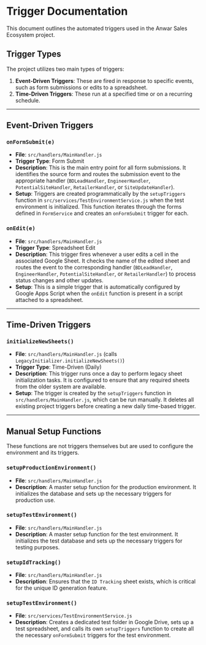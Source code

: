 # Trigger Documentation

This document outlines the automated triggers used in the Anwar Sales Ecosystem project.

## Trigger Types

The project utilizes two main types of triggers:

1.  **Event-Driven Triggers**: These are fired in response to specific events, such as form submissions or edits to a spreadsheet.
2.  **Time-Driven Triggers**: These run at a specified time or on a recurring schedule.

---

## Event-Driven Triggers

### `onFormSubmit(e)`

-   **File**: `src/handlers/MainHandler.js`
-   **Trigger Type**: Form Submit
-   **Description**: This is the main entry point for all form submissions. It identifies the source form and routes the submission event to the appropriate handler (`BDLeadHandler`, `EngineerHandler`, `PotentialSiteHandler`, `RetailerHandler`, or `SiteUpdateHandler`).
-   **Setup**: Triggers are created programmatically by the `setupTriggers` function in `src/services/TestEnvironmentService.js` when the test environment is initialized. This function iterates through the forms defined in `FormService` and creates an `onFormSubmit` trigger for each.

### `onEdit(e)`

-   **File**: `src/handlers/MainHandler.js`
-   **Trigger Type**: Spreadsheet Edit
-   **Description**: This trigger fires whenever a user edits a cell in the associated Google Sheet. It checks the name of the edited sheet and routes the event to the corresponding handler (`BDLeadHandler`, `EngineerHandler`, `PotentialSiteHandler`, or `RetailerHandler`) to process status changes and other updates.
-   **Setup**: This is a simple trigger that is automatically configured by Google Apps Script when the `onEdit` function is present in a script attached to a spreadsheet.

---

## Time-Driven Triggers

### `initializeNewSheets()`

-   **File**: `src/handlers/MainHandler.js` (calls `LegacyInitializer.initializeNewSheets()`)
-   **Trigger Type**: Time-Driven (Daily)
-   **Description**: This trigger runs once a day to perform legacy sheet initialization tasks. It is configured to ensure that any required sheets from the older system are available.
-   **Setup**: The trigger is created by the `setupTriggers` function in `src/handlers/MainHandler.js`, which can be run manually. It deletes all existing project triggers before creating a new daily time-based trigger.

---

## Manual Setup Functions

These functions are not triggers themselves but are used to configure the environment and its triggers.

### `setupProductionEnvironment()`

-   **File**: `src/handlers/MainHandler.js`
-   **Description**: A master setup function for the production environment. It initializes the database and sets up the necessary triggers for production use.

### `setupTestEnvironment()`

-   **File**: `src/handlers/MainHandler.js`
-   **Description**: A master setup function for the test environment. It initializes the test database and sets up the necessary triggers for testing purposes.

### `setupIdTracking()`

-   **File**: `src/handlers/MainHandler.js`
-   **Description**: Ensures that the `ID Tracking` sheet exists, which is critical for the unique ID generation feature.

### `setupTestEnvironment()`

-   **File**: `src/services/TestEnvironmentService.js`
-   **Description**: Creates a dedicated test folder in Google Drive, sets up a test spreadsheet, and calls its own `setupTriggers` function to create all the necessary `onFormSubmit` triggers for the test environment.